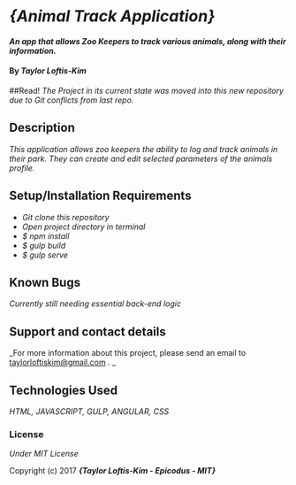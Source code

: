 # _{Animal Track Application}_

#### _An app that allows Zoo Keepers to track various animals, along with their information._

#### By _**Taylor Loftis-Kim**_

##Read!
_The Project in its current state was moved into this new repository due to Git conflicts from last repo._

## Description

_This application allows zoo keepers the ability to log and track animals in their park. They can create and edit selected parameters of the animals profile._

## Setup/Installation Requirements

* _Git clone this repository_
* _Open project directory in terminal_
* _$ npm install_
* _$ gulp build_
* _$ gulp serve_

## Known Bugs

_Currently still needing essential back-end logic_

## Support and contact details

_For more information about this project, please send an email to taylorloftiskim@gmail.com . _

## Technologies Used

_HTML, JAVASCRIPT, GULP, ANGULAR, CSS_

### License

*Under MIT License*

Copyright (c) 2017 **_{Taylor Loftis-Kim - Epicodus - MIT}_**
